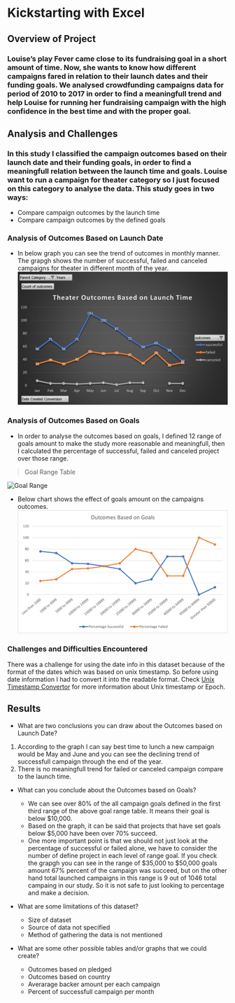 # Kickstarting with Excel

## Overview of Project

###   Louise’s play Fever came close to its fundraising goal in a short amount of time. Now, she wants to know how different campaigns fared in relation to their launch dates and their funding goals. We analysed crowdfunding campaigns data for period of 2010 to 2017 in order to find a meaningfull trend and help Louise for running her fundraising campaign with the high confidence in the best time and with the proper goal.

## Analysis and Challenges
### In this study I classified the campaign outcomes based on their launch date and their funding goals, in order to find a meaningfull relation between the launch time and goals. Louise want to run a campaign for theater category so I just focused on this category to analyse the data. This study goes in two ways:

   * Compare campaign outcomes by the launch time
   * Compare campaign outcomes by the defined goals


### Analysis of Outcomes Based on Launch Date
  - In below graph you can see the trend of outcomes in monthly manner. The grapgh shows the number of successful, failed and canceled campaigns for theater in different month of the year.
![Outcomes Based on Launch Time](https://github.com/reza-ya57/Kickstarter-Analysis/blob/main/Resources/Theater_Outcomes_vs_Launch.png)

### Analysis of Outcomes Based on Goals
  - In order to analyse the outcomes based on goals, I defined 12 range of goals amount to make the study more reasonable and meaningfull, then I calculated the percentage of successful, failed and canceled project over those range.
> Goal Range Table

![Goal Range](https://user-images.githubusercontent.com/79761400/109898598-8b431280-7c62-11eb-9940-cf006653f3d4.png)


 - Below chart shows the effect of goals amount on the campaigns outcomes.
![Outcomes vs Goals](https://github.com/reza-ya57/Kickstarter-Analysis/blob/main/Resources/Outcomes_vs_Goals.png)

### Challenges and Difficulties Encountered

There was a challenge for using the date info in this dataset because of the format of the dates which was based on unix timestamp. So before using date information I had to convert it into the readable format. Check [Unix Timestamp Convertor](https://www.epochconverter.com) for more information about Unix timestamp or Epoch.

## Results

- What are two conclusions you can draw about the Outcomes based on Launch Date?
1. According to the graph I can say best time to lunch a new campaign would be May and June and you can see the declining trend of successfull campaign through the end of the year. 
2. There is no meaningfull trend for failed or canceled campaign compare to the launch time.


- What can you conclude about the Outcomes based on Goals?
  - We can see over 80% of the all campaign goals defined in the first third range of the above goal range table. It means their goal is below $10,000.
  - Based on the graph, it can be said that projects that have set goals below $5,000 have been over 70% succeed.
  - One more important point is that we should not just look at the percentage of successful or failed alone, we have to consider the number of define project in each level of range goal. If you check the grapgh you can see in the range of $35,000 to $50,000 goals amount 67% percent of the campaign was succeed, but on the other hand total launched campaigns in this range is 9 out of 1046 total campaing in our study. So it is not safe to just looking to percentage and make a decision. 
- What are some limitations of this dataset?
  - Size of dataset
  - Source of data not specified
  - Method of gathering the data is not mentioned

- What are some other possible tables and/or graphs that we could create?
  - Outcomes based on pledged
  - Outcomes based on country
  - Averarage backer amount per each campaign
  - Percent of successfull campaign per month
  
